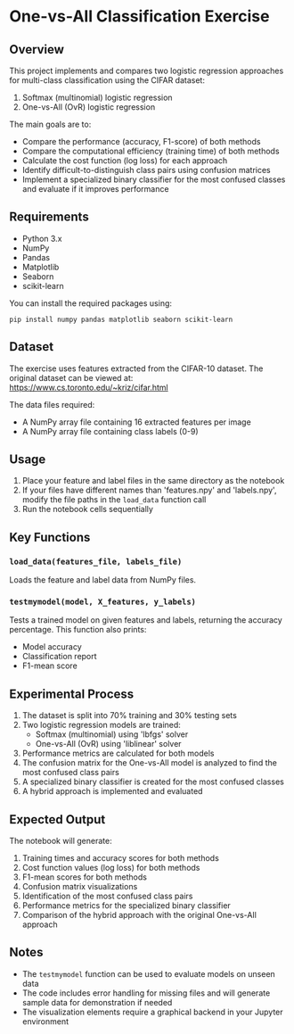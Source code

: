 # One-vs-All Classification Exercise

## Overview
This project implements and compares two logistic regression approaches for multi-class classification using the CIFAR dataset:
1. Softmax (multinomial) logistic regression
2. One-vs-All (OvR) logistic regression

The main goals are to:
- Compare the performance (accuracy, F1-score) of both methods
- Compare the computational efficiency (training time) of both methods
- Calculate the cost function (log loss) for each approach
- Identify difficult-to-distinguish class pairs using confusion matrices
- Implement a specialized binary classifier for the most confused classes and evaluate if it improves performance

## Requirements
- Python 3.x
- NumPy
- Pandas
- Matplotlib
- Seaborn
- scikit-learn

You can install the required packages using:
```
pip install numpy pandas matplotlib seaborn scikit-learn
```

## Dataset
The exercise uses features extracted from the CIFAR-10 dataset. The original dataset can be viewed at: https://www.cs.toronto.edu/~kriz/cifar.html

The data files required:
- A NumPy array file containing 16 extracted features per image
- A NumPy array file containing class labels (0-9)

## Usage
1. Place your feature and label files in the same directory as the notebook
2. If your files have different names than 'features.npy' and 'labels.npy', modify the file paths in the `load_data` function call
3. Run the notebook cells sequentially

## Key Functions

### `load_data(features_file, labels_file)`
Loads the feature and label data from NumPy files.

### `testmymodel(model, X_features, y_labels)`
Tests a trained model on given features and labels, returning the accuracy percentage. This function also prints:
- Model accuracy
- Classification report
- F1-mean score

## Experimental Process
1. The dataset is split into 70% training and 30% testing sets
2. Two logistic regression models are trained:
   - Softmax (multinomial) using 'lbfgs' solver
   - One-vs-All (OvR) using 'liblinear' solver
3. Performance metrics are calculated for both models
4. The confusion matrix for the One-vs-All model is analyzed to find the most confused class pairs
5. A specialized binary classifier is created for the most confused classes
6. A hybrid approach is implemented and evaluated

## Expected Output
The notebook will generate:
1. Training times and accuracy scores for both methods
2. Cost function values (log loss) for both methods
3. F1-mean scores for both methods
4. Confusion matrix visualizations
5. Identification of the most confused class pairs
6. Performance metrics for the specialized binary classifier
7. Comparison of the hybrid approach with the original One-vs-All approach

## Notes
- The `testmymodel` function can be used to evaluate models on unseen data
- The code includes error handling for missing files and will generate sample data for demonstration if needed
- The visualization elements require a graphical backend in your Jupyter environment
